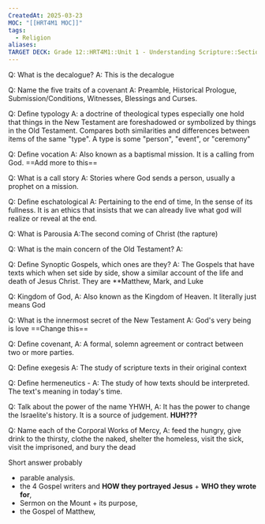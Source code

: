```yaml
---
CreatedAt: 2025-03-23
MOC: "[[HRT4M1 MOC]]"
tags:
  - Religion
aliases: 
TARGET DECK: Grade 12::HRT4M1::Unit 1 - Understanding Scripture::Section 2-3
---
```

Q: What is the decalogue?
A: This is the decalogue
<!--ID: 1742756506320-->


Q: Name the five traits of a covenant
A: Preamble, Historical Prologue, Submission/Conditions, Witnesses, Blessings and Curses.

Q: Define typology
A: a doctrine of theological types especially one hold that things in the New Testament are foreshadowed or symbolized by things in the Old Testament. Compares both similarities and differences between items of the same "type". A type is some "person", "event", or "ceremony"

Q: Define vocation 
A: Also known as a baptismal mission. It is a calling from God. ==Add more to this==

Q: What is a call story 
A: Stories where God sends a person, usually a prophet on a mission. 

Q: Define eschatological 
A: Pertaining to the end of time, In the sense of its fullness. It is an ethics that insists that we can already live what god will realize or reveal at the end.

Q: What is Parousia 
A:The second coming of Christ (the rapture)

Q: What is the main concern of the Old Testament?
A:

Q: Define Synoptic Gospels, which ones are they?
A: The Gospels that have texts which when set side by side, show a similar account of the life and death of Jesus Christ. They are **Matthew, Mark, and Luke


Q: Kingdom of God, 
A: Also known as the Kingdom of Heaven. It literally just means God

Q: What is the innermost secret of the New Testament
A: God's very being is love ==Change this== 

Q: Define covenant, 
A: A formal, solemn agreement or contract between two or more parties. 

Q: Define exegesis 
A: The study of scripture texts in their original context

Q: Define hermeneutics - 
A: The study of how texts should be interpreted. The text's meaning in today's time.

Q: Talk about the power of the name YHWH,
A: It has the power to change the Israelite's history. It is a source of judgement. **HUH???**

Q: Name each of the Corporal Works of Mercy,
A: feed the hungry, give drink to the thirsty, clothe the naked, shelter the homeless, visit the sick, visit the imprisoned, and bury the dead


Short answer probably
- parable analysis.
- the 4 Gospel writers and **HOW they portrayed Jesus** + **WHO they wrote for**,
- Sermon on the Mount + its purpose, 
- the Gospel of Matthew,